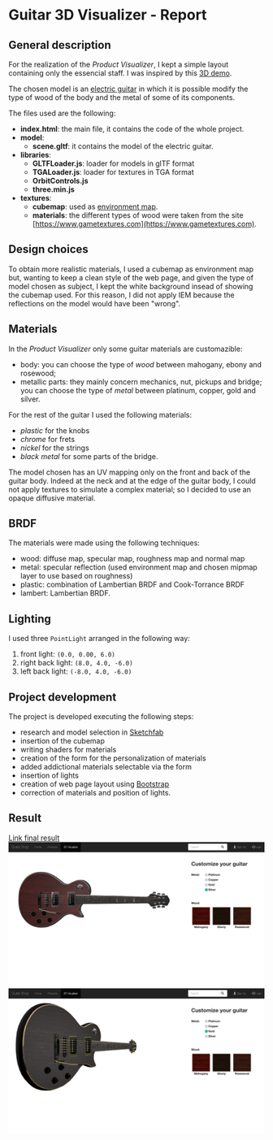 # Guitar 3D Visualizer - Report

## General description
For the realization of the *Product Visualizer*, I kept a simple layout containing only the essencial staff. I was inspired by this [3D demo](https://threekit.com/3d-product-demos/mens-polo-shirt-clothing/).

The chosen model is an [electric guitar](https://sketchfab.com/models/7ab6e59ba93b46bd8afa981fef92f114) in which it is possible modify the type of wood of the body and the metal of some of its components. 

The files used are the following: 
- **index.html**: the main file, it contains the code of the whole project.
- **model**:
	- **scene.gltf**: it contains the model of the electric guitar.
- **libraries**:
	- **GLTFLoader.js**: loader for models in glTF format
	- **TGALoader.js**: loader for textures in TGA format
	- **OrbitControls.js**
	- **three.min.js**
- **textures**:
	- **cubemap**: used as [environment map](http://www.humus.name/index.php?page=Cubemap&item=Yokohama).
	- **materials**: the different types of wood were taken from the site [https://www.gametextures.com](https://www.gametextures.com).

## Design choices
To obtain more realistic materials, I used a cubemap as environment map but, wanting to keep a clean style of the web page, and given the type of model chosen as subject, I kept the white background insead of showing the cubemap used. For this reason, I did not apply IEM because the reflections on the model would have been "wrong".

## Materials
In the *Product Visualizer* only some guitar materials are customazible: 
- body: you can choose the type of *wood* between mahogany, ebony and rosewood;
- metallic parts: they mainly concern mechanics, nut, pickups and bridge; you can choose the type of *metal* between platinum, copper, gold and silver.

For the rest of the guitar I used the following materials: 
- *plastic* for the knobs
- *chrome* for frets
- *nickel* for the strings 
- *black metal* for some parts of the bridge.

The model chosen has an UV mapping only on the front and back of the guitar body. Indeed at the neck and at the edge of the guitar body, I could not apply textures to simulate a complex material; so I decided to use an opaque diffusive material. 

## BRDF
The materials were made using the following techniques:
- wood: diffuse map, specular map, roughness map and normal map
- metal: specular reflection (used environment map and chosen mipmap layer to use based on roughness)
- plastic: combination of Lambertian BRDF and Cook-Torrance BRDF
- lambert: Lambertian BRDF.

## Lighting
I used three `PointLight` arranged in the following way:
1. front light: `(0.0, 0.00, 6.0)`
2. right back light: `(8.0, 4.0, -6.0)`
3. left back light: `(-8.0, 4.0, -6.0)` 

## Project development
The project is developed executing the following steps:
- research and model selection in [Sketchfab](https://sketchfab.com/)
- insertion of the cubemap
- writing shaders for materials
- creation of the form for the personalization of materials 
- added addictional materials selectable via the form
- insertion of lights
- creation of web page layout using [Bootstrap](http://getbootstrap.com)
- correction of materials and position of lights. 

## Result
[Link final result](https://cocuma22.github.io/Product-visualizer/)
![Immagine di default](textures/img/default.png)
![Immagine custom](textures/img/customized.png)
